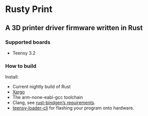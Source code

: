 # Rusty Print
## A 3D printer driver firmware written in Rust

### Supported boards
 - Teensy 3.2

### How to build
Install:
 - Current nightly build of Rust
 - [Xargo](https://github.com/japaric/xargo)
 - The arm-none-eabi-gcc toolchain
 - Clang, see [rust-bindgen’s requirements](https://github.com/servo/rust-bindgen#requirements).
 - [teensy-loader-cli](https://www.pjrc.com/teensy/loader_cli.html) for flashing your program onto hardware.